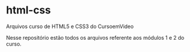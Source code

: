 # html-css
 Arquivos curso de HTML5 e CSS3 do CursoemVideo

 Nesse repositório estão todos os arquivos referente aos módulos 1 e 2 do curso.
